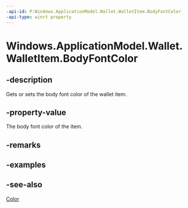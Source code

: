 ----api-id: P:Windows.ApplicationModel.Wallet.WalletItem.BodyFontColor
-api-type: winrt property
---<!-- Property syntaxpublic Windows.UI.Color BodyFontColor { get;  set; }--># Windows.ApplicationModel.Wallet.WalletItem.BodyFontColor## -descriptionGets or sets the body font color of the wallet item.## -property-valueThe body font color of the item.## -remarks## -examples## -see-also[Color](../windows.ui/color.md)